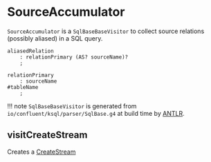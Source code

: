 # SourceAccumulator

`SourceAccumulator` is a `SqlBaseBaseVisitor` to collect source relations (possibly aliased) in a SQL query.

```text
aliasedRelation
    : relationPrimary (AS? sourceName)?
    ;

relationPrimary
    : sourceName                                                  #tableName
    ;
```

!!! note
    `SqlBaseBaseVisitor` is generated from `io/confluent/ksql/parser/SqlBase.g4` at build time by [ANTLR](https://www.antlr.org/).

## <span id="visitCreateStream"> visitCreateStream

Creates a [CreateStream](CreateStream.md)
